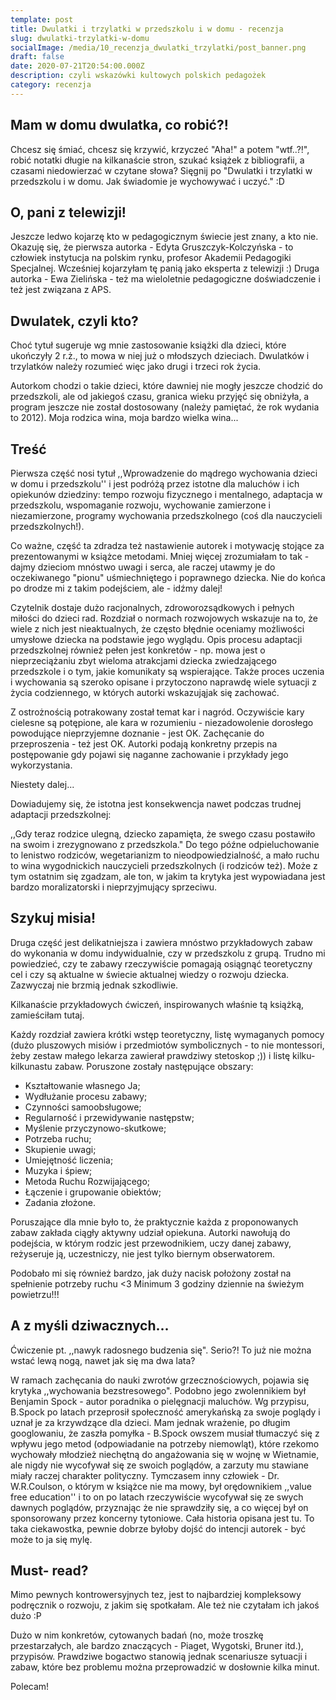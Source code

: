 ```yaml
---
template: post
title: Dwulatki i trzylatki w przedszkolu i w domu - recenzja
slug: dwulatki-trzylatki-w-domu
socialImage: /media/10_recenzja_dwulatki_trzylatki/post_banner.png
draft: false
date: 2020-07-21T20:54:00.000Z
description: czyli wskazówki kultowych polskich pedagożek
category: recenzja
---
```


## Mam w domu dwulatka, co robić?!

Chcesz się śmiać, chcesz się krzywić, krzyczeć "Aha!" a potem "wtf..?!", robić notatki długie na kilkanaście stron, szukać książek z bibliografii, a czasami niedowierzać w czytane słowa? Sięgnij po "Dwulatki i trzylatki w przedszkolu i w domu. Jak świadomie je wychowywać i uczyć." :D

## O, pani z telewizji!
Jeszcze ledwo kojarzę kto w pedagogicznym świecie jest znany, a kto nie. Okazuję się, że pierwsza autorka - Edyta Gruszczyk-Kolczyńska - to człowiek instytucja na polskim rynku, profesor Akademii Pedagogiki Specjalnej. Wcześniej kojarzyłam tę panią jako eksperta z telewizji :) Druga autorka - Ewa Zielińska - też ma wieloletnie pedagogiczne doświadczenie i też jest związana z APS.

## Dwulatek, czyli kto?
Choć tytuł sugeruje wg mnie zastosowanie książki dla dzieci, które ukończyły 2 r.ż., to mowa w niej już o młodszych dzieciach. Dwulatków i trzylatków należy rozumieć więc jako drugi i trzeci rok życia. 

Autorkom chodzi o takie dzieci, które dawniej nie mogły jeszcze chodzić do przedszkoli, ale od jakiegoś czasu, granica wieku przyjęć się obniżyła, a program jeszcze nie został dostosowany (należy pamiętać, że rok wydania to 2012).
Moja rodzica wina, moja bardzo wielka wina...

## Treść

Pierwsza część nosi tytuł ,,Wprowadzenie do mądrego wychowania dzieci w domu i przedszkolu'' i jest podróżą przez istotne dla maluchów i ich opiekunów dziedziny: tempo rozwoju fizycznego i mentalnego, adaptacja w przedszkolu, wspomaganie rozwoju, wychowanie zamierzone i niezamierzone, programy wychowania przedszkolnego (coś dla nauczycieli przedszkolnych!).

Co ważne, część ta zdradza też nastawienie autorek i motywację stojące za prezentowanymi w książce metodami. Mniej więcej zrozumiałam to tak - dajmy dzieciom mnóstwo uwagi i serca, ale raczej utawmy je do oczekiwanego "pionu" uśmiechniętego i poprawnego dziecka. Nie do końca po drodze mi z takim podejściem, ale - idźmy dalej!

Czytelnik dostaje dużo racjonalnych, zdroworozsądkowych i pełnych miłości do dzieci rad. Rozdział o normach rozwojowych wskazuje na to, że wiele z nich jest nieaktualnych, że często błędnie oceniamy możliwości umysłowe dziecka na podstawie jego wyglądu. Opis procesu adaptacji przedszkolnej również pełen jest konkretów - np. mowa jest o nieprzeciążaniu zbyt wieloma atrakcjami dziecka zwiedzającego przedszkole i o tym, jakie komunikaty są wspierające. Także proces uczenia i wychowania są szeroko opisane i przytoczono naprawdę wiele sytuacji z życia codziennego, w których autorki wskazująjak się zachować.

Z ostrożnością potrakowany został temat kar i nagród. Oczywiście kary cielesne są potępione, ale kara w rozumieniu - niezadowolenie dorosłego powodujące nieprzyjemne doznanie - jest OK. Zachęcanie do przeproszenia - też jest OK. Autorki podają konkretny przepis na postępowanie gdy pojawi się naganne zachowanie i przykłady jego wykorzystania. 

Niestety dalej...

Dowiadujemy się, że istotna jest konsekwencja nawet podczas trudnej adaptacji przedszkolnej: 

,,Gdy teraz rodzice ulegną, dziecko zapamięta, że swego czasu postawiło na swoim i zrezygnowano z przedszkola." 
Do tego późne odpieluchowanie to lenistwo rodziców, wegetarianizm to nieodpowiedzialność, a mało ruchu to wina wygodnickich nauczycieli przedszkolnych (i rodziców też). Może z tym ostatnim się zgadzam, ale ton, w jakim ta krytyka jest wypowiadana jest bardzo moralizatorski i nieprzyjmujący sprzeciwu.

## Szykuj misia!

Druga część jest delikatniejsza i zawiera mnóstwo przykładowych zabaw do wykonania w domu indywidualnie, czy w przedszkolu z grupą. Trudno mi powiedzieć, czy te zabawy rzeczywiście pomagają osiągnąć teoretyczny cel i czy są aktualne w świecie aktualnej wiedzy o rozwoju dziecka. Zazwyczaj nie brzmią jednak szkodliwie.

Kilkanaście przykładowych ćwiczeń, inspirowanych właśnie tą książką, zamieściłam tutaj. 

Każdy rozdział zawiera krótki wstęp teoretyczny, listę wymaganych pomocy (dużo pluszowych misiów i przedmiotów symbolicznych - to nie montessori, żeby zestaw małego lekarza zawierał prawdziwy stetoskop ;)) i listę kilku-kilkunastu zabaw. Poruszone zostały następujące obszary:

* Kształtowanie własnego Ja;
* Wydłużanie procesu zabawy;
* Czynności samoobsługowe;
* Regularność i przewidywanie następstw;
* Myślenie przyczynowo-skutkowe;
* Potrzeba ruchu;
* Skupienie uwagi;
* Umiejętność liczenia;
* Muzyka i śpiew;
* Metoda Ruchu Rozwijającego;
* Łączenie i grupowanie obiektów;
* Zadania złożone.

Poruszające dla mnie było to, że praktycznie każda z proponowanych zabaw zakłada ciągły aktywny udział opiekuna. Autorki nawołują do podejścia, w którym rodzic jest przewodnikiem, uczy danej zabawy, reżyseruje ją, uczestniczy, nie jest tylko biernym obserwatorem.

Podobało mi się również bardzo, jak duży nacisk położony został na spełnienie potrzeby ruchu <3 Minimum 3 godziny dziennie na świeżym powietrzu!!!

## A z myśli dziwacznych...

Ćwiczenie pt. ,,nawyk radosnego budzenia się". Serio?! To już nie można wstać lewą nogą, nawet jak się ma dwa lata?

W ramach zachęcania do nauki zwrotów grzecznościowych, pojawia się krytyka ,,wychowania bezstresowego". Podobno jego zwolennikiem był Benjamin Spock - autor poradnika o pielęgnacji maluchów. Wg przypisu, B.Spock po latach przeprosił społeczność amerykańską za swoje poglądy i uznał je za krzywdzące dla dzieci. Mam jednak wrażenie, po długim googlowaniu, że zaszła pomyłka - B.Spock owszem musiał tłumaczyć się z wpływu jego metod (odpowiadanie na potrzeby niemowląt), które rzekomo wychowały młodzież niechętną do angażowania się w wojnę w Wietnamie, ale nigdy nie wycofywał się ze swoich poglądów, a zarzuty mu stawiane miały raczej charakter polityczny. Tymczasem inny człowiek - Dr. W.R.Coulson, o którym w książce nie ma mowy, był orędownikiem ,,value free education'' i to on po latach rzeczywiście wycofywał się ze swych dawnych poglądów, przyznając że nie sprawdziły się, a co więcej był on sponsorowany przez koncerny tytoniowe. Cała historia opisana jest tu. To taka ciekawostka, pewnie dobrze byłoby dojść do intencji autorek - być może to ja się mylę. 

## Must- read?

Mimo pewnych kontrowersyjnych tez, jest to najbardziej kompleksowy podręcznik o rozwoju, z jakim się spotkałam. Ale też nie czytałam ich jakoś dużo :P 

Dużo w nim konkretów, cytowanych badań (no, może troszkę przestarzałych, ale bardzo znaczących - Piaget, Wygotski, Bruner itd.), przypisów. Prawdziwe bogactwo stanowią jednak scenariusze sytuacji i zabaw, które bez problemu można przeprowadzić w dosłownie kilka minut. 

Polecam!